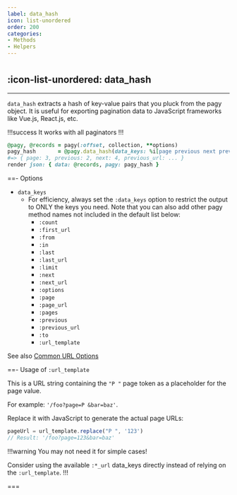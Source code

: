 ```yaml
---
label: data_hash
icon: list-unordered
order: 200
categories:
- Methods
- Helpers
---
```


#

## :icon-list-unordered: data_hash

---

`data_hash` extracts a hash of key-value pairs that you pluck from the pagy object. It is useful for exporting pagination
data to JavaScript frameworks like Vue.js, React.js, etc.

!!!success It works with all paginators
!!!

```ruby Controller
@pagy, @records = pagy(:offset, collection, **options)
pagy_hash       = @pagy.data_hash(data_keys: %i[page previous next previous_url next_url ...])
#=> { page: 3, previous: 2, next: 4, previous_url: ... } 
render json: { data: @records, pagy: pagy_hash }
```

==- Options

- `data_keys`
  - For efficiency, always set the `:data_keys` option to restrict the output to ONLY the keys you need.
    Note that you can also add other pagy method names not included in the default list below:
    - `:count`
    - `:first_url`
    - `:from`
    - `:in`
    - `:last`
    - `:last_url`
    - `:limit`
    - `:next`
    - `:next_url`
    - `:options`
    - `:page`
    - `:page_url`
    - `:pages`
    - `:previous`
    - `:previous_url`
    - `:to`
    - `:url_template`

See also [Common URL Options](../methods#common-url-options)

==- Usage of `:url_template`

This is a URL string containing the `"P "` page token as a placeholder for the page value.

For example: `'/foo?page=P &bar=baz'`.

Replace it with JavaScript to generate the actual page URLs:

```javascript
pageUrl = url_template.replace("P ", '123')
// Result: '/foo?page=123&bar=baz'
```

!!!warning You may not need it for simple cases!

Consider using the available `:*_url` data_keys directly instead of relying on the `:url_template`.
!!!

===
